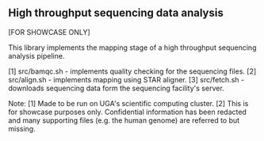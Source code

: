 ## High throughput sequencing data analysis 
[FOR SHOWCASE ONLY]

This library implements the mapping stage of a high throughput sequencing analysis pipeline. 

[1] src/bamqc.sh - implements quality checking for the sequencing files.
[2] src/align.sh - implements mapping using STAR aligner.
[3] src/fetch.sh - downloads sequencing data form the sequencing facility's server.


Note:  [1] Made to be run on UGA's scientific computing cluster.
       [2] This is for showcase purposes only. Confidential information has been redacted and many supporting files (e.g. the human genome) are referred to but missing.
